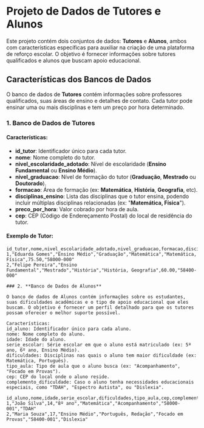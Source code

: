 # Projeto de Dados de **Tutores** e **Alunos**

Este projeto contém dois conjuntos de dados: **Tutores** e **Alunos**, ambos com características específicas para auxiliar na criação de uma plataforma de reforço escolar. O objetivo é fornecer informações sobre tutores qualificados e alunos que buscam apoio educacional.

## Características dos Bancos de Dados

O banco de dados de **Tutores** contém informações sobre professores qualificados, suas áreas de ensino e detalhes de contato. Cada tutor pode ensinar uma ou mais disciplinas e tem um preço por hora determinado.

### 1. **Banco de Dados de Tutores**

#### Características:
- **id_tutor**: Identificador único para cada tutor.
- **nome**: Nome completo do tutor.
- **nivel_escolaridade_adotado**: Nível de escolaridade (**Ensino Fundamental** ou **Ensino Médio**).
- **nivel_graduacao**: Nível de formação do tutor (**Graduação**, **Mestrado** ou **Doutorado**).
- **formacao**: Área de formação (ex: **Matemática**, **História**, **Geografia**, etc).
- **disciplinas_ensino**: Lista das disciplinas que o tutor ensina, podendo incluir múltiplas disciplinas relacionadas (ex: "**Matemática, Física**").
- **preco_por_hora**: Valor cobrado por hora de aula.
- **cep**: CEP (Código de Endereçamento Postal) do local de residência do tutor.

#### Exemplo de Tutor:
```csv
id_tutor,nome,nivel_escolaridade_adotado,nivel_graduacao,formacao,disciplinas_ensino,preco_por_hora,cep
1,"Eduarda Gomes","Ensino Médio","Graduação","Matemática","Matemática, Física",75.50,"58000-000"
2,"Felipe Pereira","Ensino Fundamental","Mestrado","História","História, Geografia",60.00,"58400-000"

### 2. **Banco de Dados de Alunos**

O banco de dados de Alunos contém informações sobre os estudantes, suas dificuldades acadêmicas e o tipo de apoio educacional que eles buscam. O objetivo é fornecer um perfil detalhado para que os tutores possam oferecer o melhor suporte possível.

Características:
id_aluno: Identificador único para cada aluno.
nome: Nome completo do aluno.
idade: Idade do aluno.
serie_escolar: Série escolar em que o aluno está matriculado (ex: 5º ano, 6º ano, Ensino Médio).
dificuldades: Disciplinas nas quais o aluno tem maior dificuldade (ex: Matemática, Português).
tipo_aula: Tipo de aula que o aluno busca (ex: "Acompanhamento", "Focado em Provas").
cep: CEP do local onde o aluno reside.
complemento_dificuldade: Caso o aluno tenha necessidades educacionais especiais, como "TDAH", "Espectro Autista", ou "Dislexia".

id_aluno,nome,idade,serie_escolar,dificuldades,tipo_aula,cep,complemento_dificuldade
1,"João Silva",14,"8º ano","Matemática","Acompanhamento","58000-001","TDAH"
2,"Maria Souza",17,"Ensino Médio","Português, Redação","Focado em Provas","58400-001","Dislexia"


